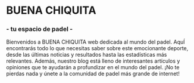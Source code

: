 # BUENA CHIQUITA

### - tu espacio de __padel__ -

Bienvenidos a BUENA CHIQUITA web dedicada al mundo del padel. AquÍ encontrarás todo lo que necesitas saber sobre este emocionante deporte, desde las últimas noticias y resultados hasta las estadísticas más relevantes. Además, nuestro blog está lleno de interesantes artículos y opiniones que te ayudarán a profundizar en el mundo del padel. ¡No te pierdas nada y únete a la comunidad de padel más grande de internet!

<!--

**Here are some ideas to get you started:**

🙋‍♀️ A short introduction - what is your organization all about?
🌈 Contribution guidelines - how can the community get involved?
👩‍💻 Useful resources - where can the community find your docs? Is there anything else the community should know?
🍿 Fun facts - what does your team eat for breakfast?
🧙 Remember, you can do mighty things with the power of [Markdown](https://docs.github.com/github/writing-on-github/getting-started-with-writing-and-formatting-on-github/basic-writing-and-formatting-syntax)
-->
